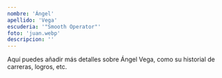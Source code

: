 ```yaml
---
nombre: 'Ángel'
apellido: 'Vega'
escuderia: '"Smooth Operator"'
foto: 'juan.webp'
descripcion: ''
---
```


Aquí puedes añadir más detalles sobre Ángel Vega, como su historial de carreras, logros, etc.
